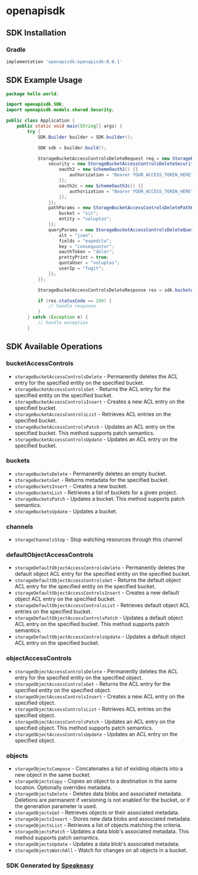 # openapisdk

<!-- Start SDK Installation -->
## SDK Installation

### Gradle

```groovy
implementation 'openapisdk:openapisdk:0.0.1'
```
<!-- End SDK Installation -->

## SDK Example Usage
<!-- Start SDK Example Usage -->
```java
package hello.world;

import openapisdk.SDK;
import openapisdk.models.shared.Security;

public class Application {
    public static void main(String[] args) {
        try {
            SDK.Builder builder = SDK.builder();

            SDK sdk = builder.build();

            StorageBucketAccessControlsDeleteRequest req = new StorageBucketAccessControlsDeleteRequest() {{
                security = new StorageBucketAccessControlsDeleteSecurity() {{
                    oauth2 = new SchemeOauth2() {{
                        authorization = "Bearer YOUR_ACCESS_TOKEN_HERE";
                    }};
                    oauth2c = new SchemeOauth2c() {{
                        authorization = "Bearer YOUR_ACCESS_TOKEN_HERE";
                    }};
                }};
                pathParams = new StorageBucketAccessControlsDeletePathParams() {{
                    bucket = "sit";
                    entity = "voluptas";
                }};
                queryParams = new StorageBucketAccessControlsDeleteQueryParams() {{
                    alt = "json";
                    fields = "expedita";
                    key = "consequuntur";
                    oauthToken = "dolor";
                    prettyPrint = true;
                    quotaUser = "voluptas";
                    userIp = "fugit";
                }};
            }};

            StorageBucketAccessControlsDeleteResponse res = sdk.bucketAccessControls.storageBucketAccessControlsDelete(req);

            if (res.statusCode == 200) {
                // handle response
            }
        } catch (Exception e) {
            // handle exception
        }
```
<!-- End SDK Example Usage -->

<!-- Start SDK Available Operations -->
## SDK Available Operations

### bucketAccessControls

* `storageBucketAccessControlsDelete` - Permanently deletes the ACL entry for the specified entity on the specified bucket.
* `storageBucketAccessControlsGet` - Returns the ACL entry for the specified entity on the specified bucket.
* `storageBucketAccessControlsInsert` - Creates a new ACL entry on the specified bucket.
* `storageBucketAccessControlsList` - Retrieves ACL entries on the specified bucket.
* `storageBucketAccessControlsPatch` - Updates an ACL entry on the specified bucket. This method supports patch semantics.
* `storageBucketAccessControlsUpdate` - Updates an ACL entry on the specified bucket.

### buckets

* `storageBucketsDelete` - Permanently deletes an empty bucket.
* `storageBucketsGet` - Returns metadata for the specified bucket.
* `storageBucketsInsert` - Creates a new bucket.
* `storageBucketsList` - Retrieves a list of buckets for a given project.
* `storageBucketsPatch` - Updates a bucket. This method supports patch semantics.
* `storageBucketsUpdate` - Updates a bucket.

### channels

* `storageChannelsStop` - Stop watching resources through this channel

### defaultObjectAccessControls

* `storageDefaultObjectAccessControlsDelete` - Permanently deletes the default object ACL entry for the specified entity on the specified bucket.
* `storageDefaultObjectAccessControlsGet` - Returns the default object ACL entry for the specified entity on the specified bucket.
* `storageDefaultObjectAccessControlsInsert` - Creates a new default object ACL entry on the specified bucket.
* `storageDefaultObjectAccessControlsList` - Retrieves default object ACL entries on the specified bucket.
* `storageDefaultObjectAccessControlsPatch` - Updates a default object ACL entry on the specified bucket. This method supports patch semantics.
* `storageDefaultObjectAccessControlsUpdate` - Updates a default object ACL entry on the specified bucket.

### objectAccessControls

* `storageObjectAccessControlsDelete` - Permanently deletes the ACL entry for the specified entity on the specified object.
* `storageObjectAccessControlsGet` - Returns the ACL entry for the specified entity on the specified object.
* `storageObjectAccessControlsInsert` - Creates a new ACL entry on the specified object.
* `storageObjectAccessControlsList` - Retrieves ACL entries on the specified object.
* `storageObjectAccessControlsPatch` - Updates an ACL entry on the specified object. This method supports patch semantics.
* `storageObjectAccessControlsUpdate` - Updates an ACL entry on the specified object.

### objects

* `storageObjectsCompose` - Concatenates a list of existing objects into a new object in the same bucket.
* `storageObjectsCopy` - Copies an object to a destination in the same location. Optionally overrides metadata.
* `storageObjectsDelete` - Deletes data blobs and associated metadata. Deletions are permanent if versioning is not enabled for the bucket, or if the generation parameter is used.
* `storageObjectsGet` - Retrieves objects or their associated metadata.
* `storageObjectsInsert` - Stores new data blobs and associated metadata.
* `storageObjectsList` - Retrieves a list of objects matching the criteria.
* `storageObjectsPatch` - Updates a data blob's associated metadata. This method supports patch semantics.
* `storageObjectsUpdate` - Updates a data blob's associated metadata.
* `storageObjectsWatchAll` - Watch for changes on all objects in a bucket.

<!-- End SDK Available Operations -->

### SDK Generated by [Speakeasy](https://docs.speakeasyapi.dev/docs/using-speakeasy/client-sdks)

